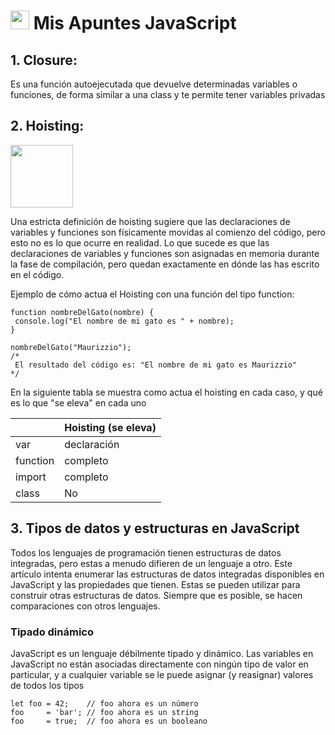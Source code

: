 # <img src="https://media1.giphy.com/media/1ynCEtlgMPAeNAqdnu/giphy.gif?cid=6c09b952yzbm90tqswd3axzd1sg2xawydevos6nzr44imwhs&rid=giphy.gif&ct=s" width="30px"> Mis Apuntes JavaScript


## 1. Closure: 
Es una función autoejecutada que devuelve determinadas variables o funciones, de forma similar a una class y te permite tener variables privadas

## 2. Hoisting: 
<img src="https://c.tenor.com/BRANURS5Lh8AAAAM/balloon-red.gif" width="100px" >


Una estricta definición de hoisting sugiere que las declaraciones de variables y funciones son físicamente movidas al comienzo del código, pero esto no es lo que ocurre en realidad. Lo que sucede es que las declaraciones de variables y funciones son asignadas en memoria durante la fase de compilación, pero quedan exactamente en dónde las has escrito en el código.



Ejemplo de cómo actua el Hoisting con una función del tipo function:

	function nombreDelGato(nombre) {
     console.log("El nombre de mi gato es " + nombre);
    }

    nombreDelGato("Maurizzio");
    /*
     El resultado del código es: "El nombre de mi gato es Maurizzio"
    */


En la siguiente tabla se muestra como actua el hoisting en cada caso, y qué es lo que "se eleva" en cada uno

|                                                        	   | Hoisting (se eleva)       |
| ---------------------------------------------------------------- | ------------------------- |
| var			 		          	           | declaración               |
| function			 		                   | completo    	       |
| import					                   | completo      	       |
| class					                           | No        		       |


## 3. Tipos de datos y estructuras en JavaScript
Todos los lenguajes de programación tienen estructuras de datos integradas, pero estas a menudo difieren de un lenguaje a otro. Este artículo intenta enumerar las estructuras de datos integradas disponibles en JavaScript y las propiedades que tienen. Estas se pueden utilizar para construir otras estructuras de datos. Siempre que es posible, se hacen comparaciones con otros lenguajes.

### Tipado dinámico
JavaScript es un lenguaje débilmente tipado y dinámico. Las variables en JavaScript no están asociadas directamente con ningún tipo de valor en particular, y a cualquier variable se le puede asignar (y reasignar) valores de todos los tipos

	let foo = 42;    // foo ahora es un número
	foo     = 'bar'; // foo ahora es un string
	foo     = true;  // foo ahora es un booleano

